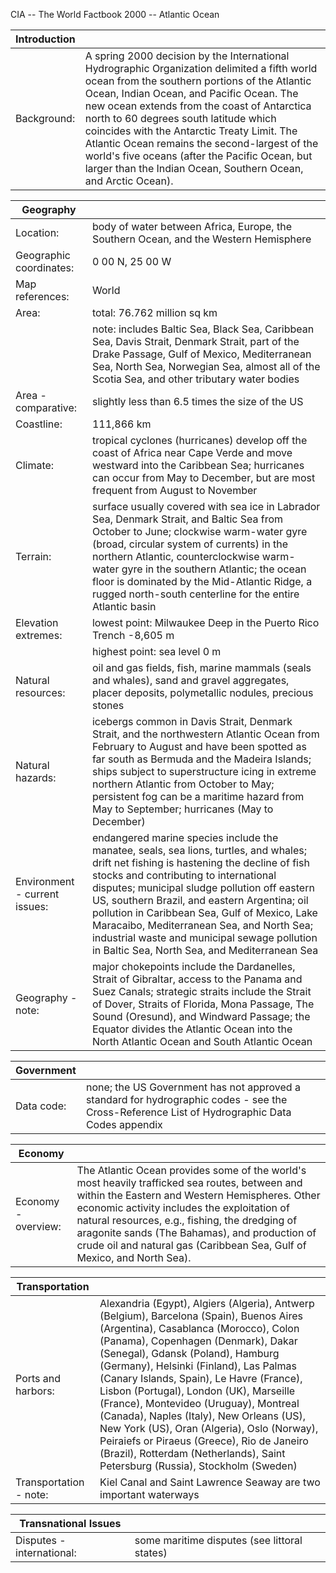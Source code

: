 CIA -- The World Factbook 2000 -- Atlantic Ocean

| Introduction |   |
| --- | --- |
| Background: | A spring 2000 decision by the International Hydrographic Organization delimited a fifth world ocean from the southern portions of the Atlantic Ocean, Indian Ocean, and Pacific Ocean. The new ocean extends from the coast of Antarctica north to 60 degrees south latitude which coincides with the Antarctic Treaty Limit. The Atlantic Ocean remains the second-largest of the world's five oceans (after the Pacific Ocean, but larger than the Indian Ocean, Southern Ocean, and Arctic Ocean). |

| Geography |   |
| --- | --- |
| Location: | body of water between Africa, Europe, the Southern Ocean, and the Western Hemisphere |
| Geographic coordinates: | 0 00 N, 25 00 W |
| Map references: | World |
| Area: | total: 76.762 million sq km |
|  | note: includes Baltic Sea, Black Sea, Caribbean Sea, Davis Strait, Denmark Strait, part of the Drake Passage, Gulf of Mexico, Mediterranean Sea, North Sea, Norwegian Sea, almost all of the Scotia Sea, and other tributary water bodies |
| Area - comparative: | slightly less than 6.5 times the size of the US |
| Coastline: | 111,866 km |
| Climate: | tropical cyclones (hurricanes) develop off the coast of Africa near Cape Verde and move westward into the Caribbean Sea; hurricanes can occur from May to December, but are most frequent from August to November |
| Terrain: | surface usually covered with sea ice in Labrador Sea, Denmark Strait, and Baltic Sea from October to June; clockwise warm-water gyre (broad, circular system of currents) in the northern Atlantic, counterclockwise warm-water gyre in the southern Atlantic; the ocean floor is dominated by the Mid-Atlantic Ridge, a rugged north-south centerline for the entire Atlantic basin |
| Elevation extremes: | lowest point: Milwaukee Deep in the Puerto Rico Trench -8,605 m |
|  | highest point: sea level 0 m |
| Natural resources: | oil and gas fields, fish, marine mammals (seals and whales), sand and gravel aggregates, placer deposits, polymetallic nodules, precious stones |
| Natural hazards: | icebergs common in Davis Strait, Denmark Strait, and the northwestern Atlantic Ocean from February to August and have been spotted as far south as Bermuda and the Madeira Islands; ships subject to superstructure icing in extreme northern Atlantic from October to May; persistent fog can be a maritime hazard from May to September; hurricanes (May to December) |
| Environment - current issues: | endangered marine species include the manatee, seals, sea lions, turtles, and whales; drift net fishing is hastening the decline of fish stocks and contributing to international disputes; municipal sludge pollution off eastern US, southern Brazil, and eastern Argentina; oil pollution in Caribbean Sea, Gulf of Mexico, Lake Maracaibo, Mediterranean Sea, and North Sea; industrial waste and municipal sewage pollution in Baltic Sea, North Sea, and Mediterranean Sea |
| Geography - note: | major chokepoints include the Dardanelles, Strait of Gibraltar, access to the Panama and Suez Canals; strategic straits include the Strait of Dover, Straits of Florida, Mona Passage, The Sound (Oresund), and Windward Passage; the Equator divides the Atlantic Ocean into the North Atlantic Ocean and South Atlantic Ocean |

| Government |   |
| --- | --- |
| Data code: | none; the US Government has not approved a standard for hydrographic codes - see the Cross-Reference List of Hydrographic Data Codes appendix |

| Economy |   |
| --- | --- |
| Economy - overview: | The Atlantic Ocean provides some of the world's most heavily trafficked sea routes, between and within the Eastern and Western Hemispheres. Other economic activity includes the exploitation of natural resources, e.g., fishing, the dredging of aragonite sands (The Bahamas), and production of crude oil and natural gas (Caribbean Sea, Gulf of Mexico, and North Sea). |

| Transportation |   |
| --- | --- |
| Ports and harbors: | Alexandria (Egypt), Algiers (Algeria), Antwerp (Belgium), Barcelona (Spain), Buenos Aires (Argentina), Casablanca (Morocco), Colon (Panama), Copenhagen (Denmark), Dakar (Senegal), Gdansk (Poland), Hamburg (Germany), Helsinki (Finland), Las Palmas (Canary Islands, Spain), Le Havre (France), Lisbon (Portugal), London (UK), Marseille (France), Montevideo (Uruguay), Montreal (Canada), Naples (Italy), New Orleans (US), New York (US), Oran (Algeria), Oslo (Norway), Peiraiefs or Piraeus (Greece), Rio de Janeiro (Brazil), Rotterdam (Netherlands), Saint Petersburg (Russia), Stockholm (Sweden) |
| Transportation - note: | Kiel Canal and Saint Lawrence Seaway are two important waterways |

| Transnational Issues |   |
| --- | --- |
| Disputes - international: | some maritime disputes (see littoral states) |
